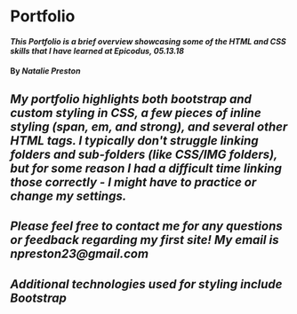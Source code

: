# Portfolio
#### _This Portfolio is a brief overview showcasing some of the HTML and CSS skills that I have learned at Epicodus, 05.13.18_
#### By _**Natalie Preston**_

## _My portfolio highlights both bootstrap and custom styling in CSS, a few pieces of inline styling (span, em, and strong), and several other HTML tags. I typically don't struggle linking folders and sub-folders (like CSS/IMG folders), but for some reason I had a difficult time linking those correctly - I might have to practice or change my settings._

## _Please feel free to contact me for any questions or feedback regarding my first site! My email is npreston23@gmail.com_

## _Additional technologies used for styling include Bootstrap_
